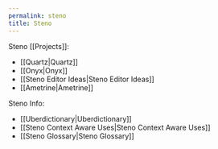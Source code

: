 ```yaml
---
permalink: steno
title: Steno
---
```

Steno [[Projects]]:

- [[Quartz|Quartz]]
- [[Onyx|Onyx]]
- [[Steno Editor Ideas|Steno Editor Ideas]]
- [[Ametrine|Ametrine]]

Steno Info:

- [[Uberdictionary|Uberdictionary]]
- [[Steno Context Aware Uses|Steno Context Aware Uses]]
- [[Steno Glossary|Steno Glossary]]
